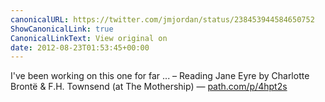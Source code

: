 ```yaml
---
canonicalURL: https://twitter.com/jmjordan/status/238453944584650752
ShowCanonicalLink: true
CanonicalLinkText: View original on
date: 2012-08-23T01:53:45+00:00
---
```

I've been working on this one for far ... – Reading Jane Eyre by Charlotte Brontë &amp; F.H. Townsend (at The Mothership) — [path.com/p/4hpt2s](http://path.com/p/4hpt2s)
